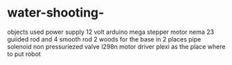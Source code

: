 # water-shooting-
objects used
power supply 12 volt
arduino mega
stepper motor nema 23
guiided rod and 4 smooth rod
2 woods for the base in 2 places 
pipe 
solenoid non pressuriezed valve
l298n motor driver
plexi as the place where to put robot
